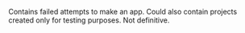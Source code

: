 Contains failed attempts to make an app.
Could also contain projects created only for testing purposes.
Not definitive.
